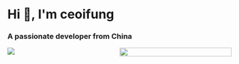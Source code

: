 # Hi 👋, I'm ceoifung
### A passionate developer from China

<div style="display: grid;grid-template-columns: 50% 50%;text-align: center;">
<img src="https://github-readme-stats.vercel.app/api?username=ceoifung&show_icons=true&bg_color=192133&title_color=efb752&icon_color=efb752&text_color=70bed9">
<img height="100%" src="https://github-readme-stats.vercel.app/api/top-langs/?username=ceoifung&layout=compact">
</div>

<!---
ceoifung/ceoifung is a ✨ special ✨ repository because its `README.md` (this file) appears on your GitHub profile.
You can click the Preview link to take a look at your changes.
--->

